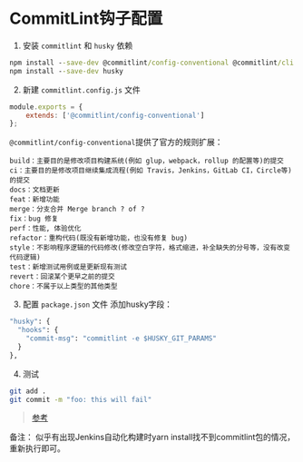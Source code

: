 # CommitLint钩子配置

1. 安装 `commitlint` 和 `husky` 依赖
```cmd
npm install --save-dev @commitlint/config-conventional @commitlint/cli
npm install --save-dev husky
```

2. 新建 `commitlint.config.js` 文件
```javascript
module.exports = {
    extends: ['@commitlint/config-conventional']
};
```
`@commitlint/config-conventional`提供了官方的规则扩展：
```
build：主要目的是修改项目构建系统(例如 glup，webpack，rollup 的配置等)的提交
ci：主要目的是修改项目继续集成流程(例如 Travis，Jenkins，GitLab CI，Circle等)的提交
docs：文档更新
feat：新增功能
merge：分支合并 Merge branch ? of ?
fix：bug 修复
perf：性能, 体验优化
refactor：重构代码(既没有新增功能，也没有修复 bug)
style：不影响程序逻辑的代码修改(修改空白字符，格式缩进，补全缺失的分号等，没有改变代码逻辑)
test：新增测试用例或是更新现有测试
revert：回滚某个更早之前的提交
chore：不属于以上类型的其他类型
```

3. 配置 `package.json` 文件
添加husky字段：
```cmd
"husky": {
  "hooks": {
    "commit-msg": "commitlint -e $HUSKY_GIT_PARAMS"
  }
},
```

4. 测试
```bash
git add .
git commit -m "foo: this will fail"
```

> [参考](https://segmentfault.com/a/1190000015798675?utm_source=tag-newest)

备注：
似乎有出现Jenkins自动化构建时yarn install找不到commitlint包的情况，重新执行即可。
